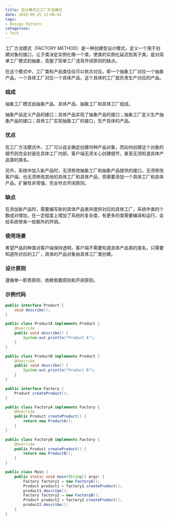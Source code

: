 ```yaml
---
title: 设计模式之工厂方法模式
date: 2018-08-25 12:06:01
tags:
- Design Pattern
categories:
- Tech
---
```


工厂方法模式（FACTORY METHOD）是一种创建型设计模式，定义一个用于创建对象的接口，让子类决定实例化哪一个类，使类的实例化延迟到其子类，是对简单工厂模式的抽象，克服了简单工厂违背开闭原则的缺点。

在这个模式中，工厂类和产品类往往可以依次对应。即一个抽象工厂对应一个抽象产品，一个具体工厂对应一个具体产品，这个具体的工厂就负责生产对应的产品。





<!-- more -->



### 组成

抽象工厂模式由抽象产品、具体产品、抽象工厂和具体工厂组成。

抽象产品定义产品的接口；具体产品实现了抽象产品的接口；抽象工厂定义生产抽象产品的接口；具体工厂实现抽象工厂的接口，生产具体的产品。



### 优点

在工厂方法模式中，工厂可以自主确定创建何种产品对象，而如何创建这个对象的细节则完全封装在具体工厂内部，客户端无须关心创建细节，甚至无须知道具体产品类的类名。

另外，系统中加入新产品时，无须修改抽象工厂和抽象产品提供的接口，无须修改客户端，也无须修改其他的具体工厂和具体产品，而需要添加一个具体工厂和具体产品，扩展性非常强，完全符合开闭原则。

 

### 缺点

在添加新产品时，需要编写新的具体产品类并提供对应的具体工厂，系统中类的个数成对增加，在一定程度上增加了系统的复杂度，有更多的类需要编译和运行，会给系统带来一些额外的开销。



### 使用场景

希望产品的种类对客户端保持透明，客户端不需要知道具体产品类的类名，只需要知道所对应的工厂，具体的产品对象由具体工厂类创建。



### 设计原则

遵循单一职责原则、依赖倒置原则和开闭原则。



### 示例代码

```java
public interface Product {
    void describe();
}

public class ProductA implements Product {
    @Override
    public void describe() {
        System.out.println("Product A");
    }
}

public class ProductB implements Product {
    @Override
    public void describe() {
        System.out.println("Product B");
    }
}

public interface Factory {
    Product createProduct();
}

public class FactoryA implements Factory {
    @Override
    public Product createProduct() {
        return new ProductA();
    }
}

public class FactoryB implements Factory {
    @Override
    public Product createProduct() {
        return new ProductB();
    }
}

public class Main {
    public static void main(String[] args) {
    	Factory factory1 = new FactoryA();
    	Product product1 = factory1.createProduct();
    	product1.describe();
    	Factory factory2 = new FactoryB();
    	Product product2 = factory2.createProduct();
    	product2.describe();
    }
}
```

